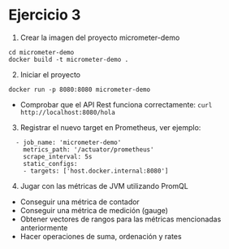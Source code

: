 # Ejercicio 3

1. Crear la imagen del proyecto micrometer-demo
```
cd micrometer-demo
docker build -t micrometer-demo .
```

2. Iniciar el proyecto
```
docker run -p 8080:8080 micrometer-demo
```
* Comprobar que el API Rest funciona correctamente: `curl http://localhost:8080/hola`

3. Registrar el nuevo target en Prometheus, ver ejemplo:
```
  - job_name: 'micrometer-demo'
    metrics_path: '/actuator/prometheus'
    scrape_interval: 5s
    static_configs:
    - targets: ['host.docker.internal:8080']
```

4. Jugar con las métricas de JVM utilizando PromQL 
* Conseguir una métrica de contador
* Conseguir una métrica de medición (gauge)
* Obtener vectores de rangos para las métricas mencionadas anteriormente
* Hacer operaciones de suma, ordenación y rates
